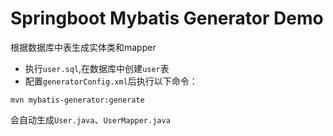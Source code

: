 Springboot Mybatis Generator Demo
=================================

根据数据库中表生成实体类和mapper

- 执行`user.sql`,在数据库中创建`user`表
- 配置`generatorConfig.xml`后执行以下命令：
```
mvn mybatis-generator:generate
```

会自动生成`User.java`、`UserMapper.java`